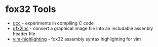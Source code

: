 # fox32 Tools

 - [gcc](gcc) - experiments in compiling C code
 - [gfx2inc](gfx2inc) - convert a graphical image file into an includable assenbly header file
 - [vim-highlighting](vim-highlighting) - fox32 assembly syntax highlighting for vim
